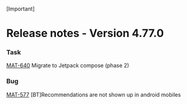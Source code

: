[Important]
# Release notes - Version 4.77.0

### Task
[MAT-640](https://swapcard.atlassian.net/browse/MAT-640) Migrate to Jetpack compose \(phase 2\)

### Bug
[MAT-577](https://swapcard.atlassian.net/browse/MAT-577) \[BT\]Recommendations are not shown up in android mobiles